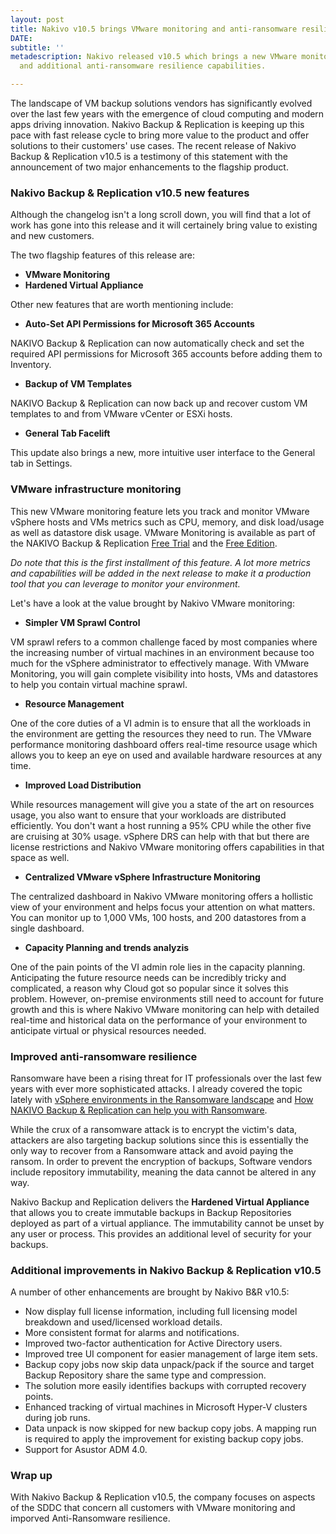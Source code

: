 ```yaml
---
layout: post
title: Nakivo v10.5 brings VMware monitoring and anti-ransomware resilience
DATE: 
subtitle: ''
metadescription: Nakivo released v10.5 which brings a new VMware monitoring solution
  and additional anti-ransomware resilience capabilities.

---
```

The landscape of VM backup solutions vendors has significantly evolved over the last few years with the emergence of cloud computing and modern apps driving innovation. Nakivo Backup & Replication is keeping up this pace with fast release cycle to bring more value to the product and offer solutions to their customers' use cases. The recent release of Nakivo Backup & Replication v10.5 is a testimony of this statement with the announcement of two major enhancements to the flagship product.

### Nakivo Backup & Replication v10.5 new features

Although the changelog isn't a long scroll down, you will find that a lot of work has gone into this release and it will certainely bring value to existing and new customers.

The two flagship features of this release are:

* **VMware Monitoring**
* **Hardened Virtual Appliance**

Other new features that are worth mentioning include:

* **Auto-Set API Permissions for Microsoft 365 Accounts**

NAKIVO Backup & Replication can now automatically check and set the required API permissions for Microsoft 365 accounts before adding them to Inventory.

* **Backup of VM Templates**

NAKIVO Backup & Replication can now back up and recover custom VM templates to and from VMware vCenter or ESXi hosts.

* **General Tab Facelift**

This update also brings a new, more intuitive user interface to the General tab in Settings.

### VMware infrastructure monitoring

This new VMware monitoring feature lets you track and monitor VMware vSphere hosts and VMs metrics such as CPU, memory, and disk load/usage as well as datastore disk usage. VMware Monitoring is available as part of the NAKIVO Backup & Replication [Free Trial](https://www.nakivo.com/resources/download/trial-download/) and the [Free Edition](https://www.nakivo.com/resources/download/free-edition/). 

_Do note that this is the first installment of this feature. A lot more metrics and capabilities will be added in the next release to make it a production tool that you can leverage to monitor your environment._

Let's have a look at the value brought by Nakivo VMware monitoring:

* **Simpler VM Sprawl Control**

VM sprawl refers to a common challenge faced by most companies where the increasing number of virtual machines in an environment because too much for the vSphere administrator to effectively manage. With VMware Monitoring, you will gain complete visibility into hosts, VMs and datastores to help you contain virtual machine sprawl.

* **Resource Management**

One of the core duties of a VI admin is to ensure that all the workloads in the environment are getting the resources they need to run. The VMware performance monitoring dashboard offers real-time resource usage which allows you to keep an eye on used and available hardware resources at any time.

* **Improved Load Distribution**

While resources management will give you a state of the art on resources usage, you also want to ensure that your workloads are distributed efficiently. You don't want a host running a 95% CPU while the other five are cruising at 30% usage. vSphere DRS can help with that but there are license restrictions and Nakivo VMware monitoring offers capabilities in that space as well.

* **Centralized VMware vSphere Infrastructure Monitoring**

The centralized dashboard in Nakivo VMware monitoring offers a hollistic view of your environment and helps focus your attention on what matters. You can monitor up to 1,000 VMs, 100 hosts, and 200 datastores from a single dashboard.

* **Capacity Planning and trends analyzis**

One of the pain points of the VI admin role lies in the capacity planning. Anticipating the future resource needs can be incredibly tricky and complicated, a reason why Cloud got so popular since it solves this problem. However, on-premise environments still need to account for future growth and this is where Nakivo VMware monitoring can help with detailed real-time and historical data on the performance of your environment to anticipate virtual or physical resources needed.

### Improved anti-ransomware resilience

Ransomware have been a rising threat for IT professionals over the last few years with ever more sophisticated attacks. I already covered the topic lately with [vSphere environments in the Ransomware landscape](https://www.vxav.fr/2021-09-29-vsphere-environments-in-the-ransomware-landscape/) and [How NAKIVO Backup & Replication can help you with Ransomware](https://www.vxav.fr/2021-11-15-how-nakivo-backup-replication-can-help-you-with-ransomware/). 

While the crux of a ransomware attack is to encrypt the victim's data, attackers are also targeting backup solutions since this is essentially the only way to recover from a Ransomware attack and avoid paying the ransom. In order to prevent the encryption of backups, Software vendors include repository immutability, meaning the data cannot be altered in any way.

Nakivo Backup and Replication delivers the **Hardened Virtual Appliance** that allows you to create immutable backups in Backup Repositories deployed as part of a virtual appliance. The immutability cannot be unset by any user or process. This provides an additional level of security for your backups.

### Additional improvements in Nakivo Backup & Replication v10.5

A number of other enhancements are brought by Nakivo B&R v10.5:

* Now display full license information, including full licensing model breakdown and used/licensed workload details.
* More consistent format for alarms and notifications.
* Improved two-factor authentication for Active Directory users.
* Improved tree UI component for easier management of large item sets.
* Backup copy jobs now skip data unpack/pack if the source and target Backup Repository share the same type and compression.
* The solution more easily identifies backups with corrupted recovery points.
* Enhanced tracking of virtual machines in Microsoft Hyper-V clusters during job runs.
* Data unpack is now skipped for new backup copy jobs. A mapping run is required to apply the improvement for existing backup copy jobs.
* Support for Asustor ADM 4.0.

### Wrap up

With Nakivo Backup & Replication v10.5, the company focuses on aspects of the SDDC that concern all customers with VMware monitoring and imporved Anti-Ransomware resilience.